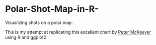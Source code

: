 # Polar-Shot-Map-in-R-

Visualizing shots on a polar map.

This is my attempt at replicating this excellent chart by [Peter McKeever](https://twitter.com/petermckeever) using R and ggplot2.